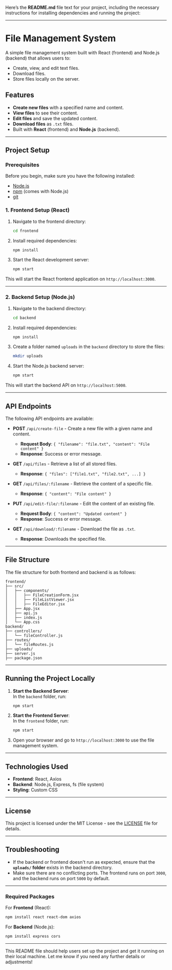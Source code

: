 Here’s the **README.md** file text for your project, including the necessary instructions for installing dependencies and running the project:

---

# File Management System

A simple file management system built with React (frontend) and Node.js (backend) that allows users to:

- Create, view, and edit text files.
- Download files.
- Store files locally on the server.

## Features
- **Create new files** with a specified name and content.
- **View files** to see their content.
- **Edit files** and save the updated content.
- **Download files** as `.txt` files.
- Built with **React** (frontend) and **Node.js** (backend).

---

## Project Setup

### **Prerequisites**

Before you begin, make sure you have the following installed:

- [Node.js](https://nodejs.org/)
- [npm](https://www.npmjs.com/) (comes with Node.js)
- [git](https://git-scm.com/)

### **1. Frontend Setup (React)**

1. Navigate to the frontend directory:
   ```bash
   cd frontend
   ```

2. Install required dependencies:
   ```bash
   npm install
   ```

3. Start the React development server:
   ```bash
   npm start
   ```

This will start the React frontend application on `http://localhost:3000`.

---

### **2. Backend Setup (Node.js)**

1. Navigate to the backend directory:
   ```bash
   cd backend
   ```

2. Install required dependencies:
   ```bash
   npm install
   ```

3. Create a folder named `uploads` in the `backend` directory to store the files:
   ```bash
   mkdir uploads
   ```

4. Start the Node.js backend server:
   ```bash
   npm start
   ```

This will start the backend API on `http://localhost:5000`.

---

## API Endpoints

The following API endpoints are available:

- **POST** `/api/create-file` - Create a new file with a given name and content.
  - **Request Body**: `{ "filename": "file.txt", "content": "File content" }`
  - **Response**: Success or error message.

- **GET** `/api/files` - Retrieve a list of all stored files.
  - **Response**: `{ "files": ["file1.txt", "file2.txt", ...] }`

- **GET** `/api/files/:filename` - Retrieve the content of a specific file.
  - **Response**: `{ "content": "File content" }`

- **PUT** `/api/edit-file/:filename` - Edit the content of an existing file.
  - **Request Body**: `{ "content": "Updated content" }`
  - **Response**: Success or error message.

- **GET** `/api/download/:filename` - Download the file as `.txt`.
  - **Response**: Downloads the specified file.

---

## File Structure

The file structure for both frontend and backend is as follows:

```
frontend/
├── src/
│   ├── components/
│   │   ├── FileCreationForm.jsx
│   │   ├── FileListViewer.jsx
│   │   ├── FileEditor.jsx
│   ├── App.jsx
│   ├── api.js
│   ├── index.js
│   └── App.css
backend/
├── controllers/
│   └── fileController.js
├── routes/
│   └── fileRoutes.js
├── uploads/
├── server.js
├── package.json
```

---

## Running the Project Locally

1. **Start the Backend Server**:  
   In the `backend` folder, run:
   ```bash
   npm start
   ```

2. **Start the Frontend Server**:  
   In the `frontend` folder, run:
   ```bash
   npm start
   ```

3. Open your browser and go to `http://localhost:3000` to use the file management system.

---

## Technologies Used

- **Frontend**: React, Axios
- **Backend**: Node.js, Express, fs (file system)
- **Styling**: Custom CSS

---

## License

This project is licensed under the MIT License - see the [LICENSE](LICENSE) file for details.

---

## Troubleshooting

- If the backend or frontend doesn't run as expected, ensure that the **`uploads/` folder** exists in the backend directory.
- Make sure there are no conflicting ports. The frontend runs on port `3000`, and the backend runs on port `5000` by default.

---

### **Required Packages**

For **Frontend** (React):
```bash
npm install react react-dom axios
```

For **Backend** (Node.js):
```bash
npm install express cors
```

---

This README file should help users set up the project and get it running on their local machine. Let me know if you need any further details or adjustments!
